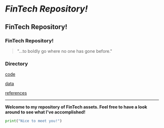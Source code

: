 # *FinTech Repository!*
## FinTech Repository!
### FinTech Repository!

>"...to boldly go where no one has gone before."

### Directory
[code](Code)

[data](Data)

[references](references)

---

**Welcome to my repository of FinTech assets.
Feel free to have a look around to see what I've accomplished!**

```python
print("Nice to meet you!")
```